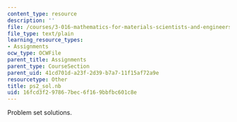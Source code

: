 ```yaml
---
content_type: resource
description: ''
file: /courses/3-016-mathematics-for-materials-scientists-and-engineers-fall-2005/16fcd3f297867bec6f169bbfbc601c8e_ps2_sol.nb
file_type: text/plain
learning_resource_types:
- Assignments
ocw_type: OCWFile
parent_title: Assignments
parent_type: CourseSection
parent_uid: 41cd701d-a23f-2d39-b7a7-11f15af72a9e
resourcetype: Other
title: ps2_sol.nb
uid: 16fcd3f2-9786-7bec-6f16-9bbfbc601c8e
---
```

Problem set solutions.